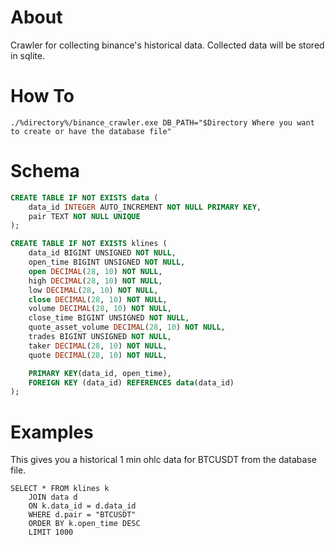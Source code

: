 # About
Crawler for collecting binance's historical data.
Collected data will be stored in sqlite.

# How To
```
./%directory%/binance_crawler.exe DB_PATH="$Directory Where you want to create or have the database file"
```

# Schema
```sql
CREATE TABLE IF NOT EXISTS data (
    data_id INTEGER AUTO_INCREMENT NOT NULL PRIMARY KEY,
    pair TEXT NOT NULL UNIQUE
);

CREATE TABLE IF NOT EXISTS klines (
    data_id BIGINT UNSIGNED NOT NULL,
    open_time BIGINT UNSIGNED NOT NULL,
    open DECIMAL(28, 10) NOT NULL,
    high DECIMAL(28, 10) NOT NULL,
    low DECIMAL(28, 10) NOT NULL,
    close DECIMAL(28, 10) NOT NULL,
    volume DECIMAL(28, 10) NOT NULL,
    close_time BIGINT UNSIGNED NOT NULL,
    quote_asset_volume DECIMAL(28, 10) NOT NULL,
    trades BIGINT UNSIGNED NOT NULL,
    taker DECIMAL(28, 10) NOT NULL,
    quote DECIMAL(28, 10) NOT NULL,

    PRIMARY KEY(data_id, open_time),
    FOREIGN KEY (data_id) REFERENCES data(data_id)
);
```

# Examples
This gives you a historical 1 min ohlc data for BTCUSDT from the database file.
```
SELECT * FROM klines k
    JOIN data d 
    ON k.data_id = d.data_id 
    WHERE d.pair = "BTCUSDT"
    ORDER BY k.open_time DESC
    LIMIT 1000
```
